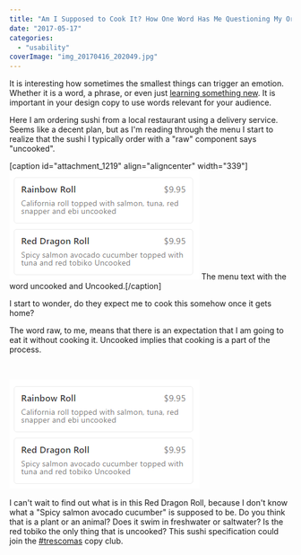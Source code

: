```yaml
---
title: "Am I Supposed to Cook It? How One Word Has Me Questioning My Order."
date: "2017-05-17"
categories: 
  - "usability"
coverImage: "img_20170416_202049.jpg"
---
```


It is interesting how sometimes the smallest things can trigger an emotion. Whether it is a word, a phrase, or even just [learning something new](http://theoatmeal.com/comics/believe). It is important in your design copy to use words relevant for your audience.

Here I am ordering sushi from a local restaurant using a delivery service. Seems like a decent plan, but as I'm reading through the menu I start to realize that the sushi I typically order with a "raw" component says "uncooked".

\[caption id="attachment\_1219" align="aligncenter" width="339"\]![Uncooked](images/uncooked.png) The menu text with the word uncooked and Uncooked.\[/caption\]

I start to wonder, do they expect me to cook this somehow once it gets home?

The word raw, to me, means that there is an expectation that I am going to eat it without cooking it. Uncooked implies that cooking is a part of the process.

 

![Uncooked](images/uncooked.png)

I can't wait to find out what is in this Red Dragon Roll, because I don't know what a "Spicy salmon avocado cucumber" is supposed to be. Do you think that is a plant or an animal? Does it swim in freshwater or saltwater? Is the red tobiko the only thing that is uncooked? This sushi specification could join the [#trescomas](https://en.wikipedia.org/wiki/Silicon_Valley_(TV_series)) copy club.
